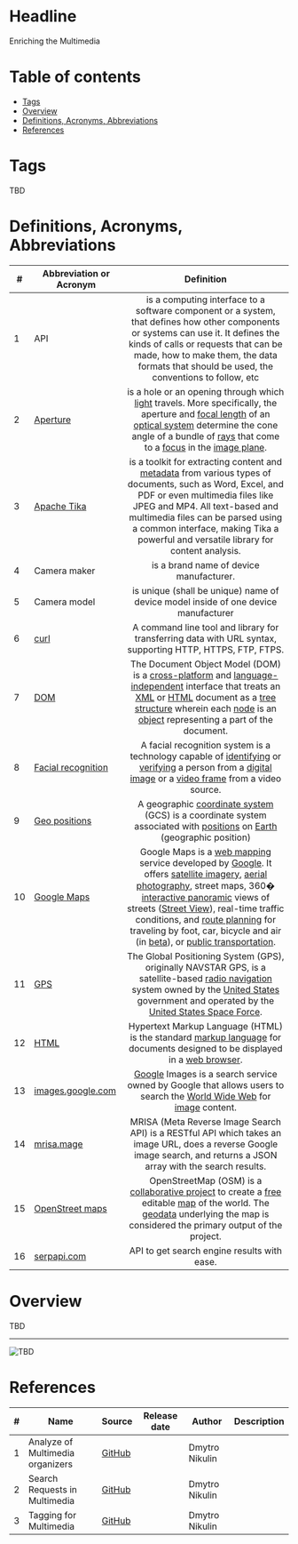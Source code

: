 # Headline

Enriching the Multimedia

# Table of contents

- [Tags](./MultimediaEnriching_en.md#tags)
- [Overview](./MultimediaEnriching_en.md#overview)
- [Definitions, Acronyms, Abbreviations](./MultimediaEnriching_en.md#definitions-acronyms-abbreviations)
- [References](./MultimediaEnriching_en.md#references)

# Tags

TBD

# Definitions, Acronyms, Abbreviations

| # | Abbreviation or Acronym | Definition     |
| - | ------------------------|:--------------:|
| 1 | API                     |is a computing interface to a software component or a system, that defines how other components or systems can use it. It defines the kinds of calls or requests that can be made, how to make them, the data formats that should be used, the conventions to follow, etc                |
| 2 | [Aperture](https://en.wikipedia.org/wiki/Aperture) |is a hole or an opening through which [light](https://en.wikipedia.org/wiki/Light) travels. More specifically, the aperture and [focal length](https://en.wikipedia.org/wiki/Focal_length) of an [optical system](https://en.wikipedia.org/wiki/Optical_system) determine the cone angle of a bundle of [rays](https://en.wikipedia.org/wiki/Ray_(optics)) that come to a [focus](https://en.wikipedia.org/wiki/Focus_(optics)) in the [image plane](https://en.wikipedia.org/wiki/Image_plane). |
| 3 | [Apache Tika](https://tika.apache.org/index.html)  |is a toolkit for extracting content and [metadata](https://en.wikipedia.org/wiki/Metadata) from various types of documents, such as Word, Excel, and PDF or even multimedia files like JPEG and MP4. All text-based and multimedia files can be parsed using a common interface, making Tika a powerful and versatile library for content analysis. |
| 4 | Camera maker            |is a brand name of device manufacturer. |
| 5 | Camera model            |is unique (shall be unique) name of device model inside of one device manufacturer |
| 6 | [curl](https://curl.haxx.se/)| A command line tool and library for transferring data with URL syntax, supporting HTTP, HTTPS, FTP, FTPS. |
| 7 | [DOM](https://en.wikipedia.org/wiki/Document_Object_Model) |The Document Object Model (DOM) is a [cross-platform](https://en.wikipedia.org/wiki/Cross-platform) and [language-independent](https://en.wikipedia.org/wiki/Language-independent_specification) interface that treats an [XML](https://en.wikipedia.org/wiki/XML) or [HTML](https://en.wikipedia.org/wiki/HTML) document as a [tree structure](https://en.wikipedia.org/wiki/Tree_structure) wherein each [node](https://en.wikipedia.org/wiki/Node_(computer_science)) is an [object](https://en.wikipedia.org/wiki/Object_(computer_science)) representing a part of the document.  |
| 8 | [Facial recognition](https://en.wikipedia.org/wiki/Facial_recognition_system)| A facial recognition system is a technology capable of [identifying](https://en.wikipedia.org/wiki/Identification_of_human_individuals) or [verifying](https://en.wikipedia.org/wiki/Authentication) a person from a [digital image](https://en.wikipedia.org/wiki/Digital_image) or a [video frame](https://en.wikipedia.org/wiki/Film_frame) from a video source.|
| 9 | [Geo positions](https://en.wikipedia.org/wiki/Geographic_coordinate_system)| A geographic [coordinate system](https://en.wikipedia.org/wiki/Coordinate_system) (GCS) is a coordinate system associated with [positions](https://en.wikipedia.org/wiki/Position_(geometry)) on [Earth](https://en.wikipedia.org/wiki/Earth) (geographic position)|
| 10| [Google Maps](https://en.wikipedia.org/wiki/Google_Maps)| Google Maps is a [web mapping](https://en.wikipedia.org/wiki/Web_mapping) service developed by [Google](https://en.wikipedia.org/wiki/Google). It offers [satellite imagery](https://en.wikipedia.org/wiki/Satellite_imagery), [aerial photography](https://en.wikipedia.org/wiki/Aerial_photography), street maps, 360� [interactive panoramic](https://en.wikipedia.org/wiki/Interactive_panorama) views of streets ([Street View](https://en.wikipedia.org/wiki/Google_Street_View)), real-time traffic conditions, and [route planning](https://en.wikipedia.org/wiki/Route_planner) for traveling by foot, car, bicycle and air (in [beta](https://en.wikipedia.org/wiki/Software_release_life_cycle#Beta)), or [public transportation](https://en.wikipedia.org/wiki/Public_transportation).|
| 11| [GPS](https://en.wikipedia.org/wiki/Global_Positioning_System)| The Global Positioning System (GPS), originally NAVSTAR GPS, is a satellite-based [radio navigation](https://en.wikipedia.org/wiki/Radionavigation-satellite_service) system owned by the [United States](https://en.wikipedia.org/wiki/United_States) government and operated by the [United States Space Force](https://en.wikipedia.org/wiki/United_States_Space_Force).|
| 12| [HTML](https://en.wikipedia.org/wiki/HTML)|Hypertext Markup Language (HTML) is the standard [markup language](https://en.wikipedia.org/wiki/Markup_language) for documents designed to be displayed in a [web browser](https://en.wikipedia.org/wiki/Web_browser). |
| 13| [images.google.com](https://images.google.com/)|[Google](https://en.wikipedia.org/wiki/Google) Images is a search service owned by Google that allows users to search the [World Wide Web](https://en.wikipedia.org/wiki/World_Wide_Web) for [image](https://en.wikipedia.org/wiki/Image) content. |
| 14| [mrisa.mage](https://mrisa.mage.me.uk/)| MRISA (Meta Reverse Image Search API) is a RESTful API which takes an image URL, does a reverse Google image search, and returns a JSON array with the search results.|
| 15| [OpenStreet maps](https://en.wikipedia.org/wiki/OpenStreetMap)| OpenStreetMap (OSM) is a [collaborative project](https://en.wikipedia.org/wiki/Virtual_community) to create a [free](https://en.wikipedia.org/wiki/Free_content) editable [map](https://en.wikipedia.org/wiki/Map) of the world. The [geodata](https://en.wikipedia.org/wiki/Geodata) underlying the map is considered the primary output of the project. |
| 16| [serpapi.com](https://serpapi.com/)|API to get search engine results with ease. |

# Overview

TBD

---

<img src="./Images/TBD.jpg" alt="TBD" />

# References

| # | Name                 | Source                | Release date           |  Author                 | Description   |
| - | ---------------------|---------------------- |----------------------- | ----------------------- |:-------------:|
| 1 | Analyze of Multimedia organizers |[GitHub](./MultimediaOrganizersAnalyze_en.md)| | Dmytro Nikulin | |
| 2 | Search Requests in Multimedia |[GitHub](./MultimediaSearchRequests_en.md)| | Dmytro Nikulin | |
| 3 | Tagging for Multimedia |[GitHub](./MultimediaTagging_en.md)| | Dmytro Nikulin | |
